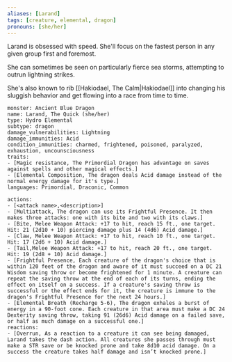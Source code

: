 ```yaml
---
aliases: [Larand]
tags: [creature, elemental, dragon]
pronouns: [she/her]
---
```

Larand is obsessed with speed. She'll focus on the fastest person in any given group first and foremost.

She can sometimes be seen on particularly fierce sea storms, attempting to outrun lightning strikes.

She's also known to rib [[Hakiodael, The Calm|Hakiodael]] into changing his sluggish behavior and get flowing into a race from time to time.

```statblock
monster: Ancient Blue Dragon
name: Larand, The Quick (she/her)
type: Hydro Elemental
subtype: dragon
damage_vulnerabilities: Lightning
damage_immunities: Acid
condition_immunities: charmed, frightened, poisoned, paralyzed, exhaustion, uncounsciousness
traits:
- [Magic resistance, The Primordial Dragon has advantage on saves against spells and other magical effects.]
- [Elemental Composition, The dragon deals Acid damage instead of the normal energy damage for it's type.]
languages: Primordial, Draconic, Common

actions: 
- [<attack name>,<description>]
- [Multiattack, The dragon can use its Frightful Presence. It then makes three attacks: one with its bite and two with its claws.]
- [Bite, Melee Weapon Attack: +17 to hit, reach 15 ft., one target. Hit: 21 (2d10 + 10) piercing damage plus 14 (4d6) Acid damage.]
- [Claw, Melee Weapon Attack: +17 to hit, reach 10 ft., one target. Hit: 17 (2d6 + 10) Acid damage.]
- [Tail,Melee Weapon Attack: +17 to hit, reach 20 ft., one target. Hit: 19 (2d8 + 10) Acid damage.]
- [Frightful Presence, Each creature of the dragon's choice that is within 120 feet of the dragon and aware of it must succeed on a DC 21 Wisdom saving throw or become frightened for 1 minute. A creature can repeat the saving throw at the end of each of its turns, ending the effect on itself on a success. If a creature's saving throw is successful or the effect ends for it, the creature is immune to the dragon's Frightful Presence for the next 24 hours.]
- [Elemental Breath (Recharge 5-6), The dragon exhales a burst of energy in a 90-foot cone. Each creature in that area must make a DC 24 Dexterity saving throw, taking 91 (26d6) Acid damage on a failed save, or half as much damage on a successful one.]
reactions:
- [Overrun, As a reaction to a creature it can see being damaged, Larand takes the dash action. All creatures she passes through must make a STR save or be knocked prone and take 8d10 acid damage. On a success the creature takes half damage and isn’t knocked prone.]
````

